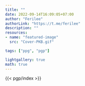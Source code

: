 ```yaml
---
title: ""
date: 2022-09-14T16:09:05+07:00
author: "Ferilee"
authorLink: "https://t.me/ferilee"
description: ""
resources:
- name: "featured-image"
  src: "Cover-PKB.gif"

tags: ["ppg", "pgp"]

lightgallery: true
math: true
---
```

{{< pgp/index >}}
